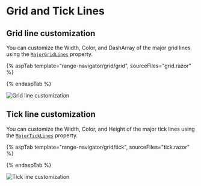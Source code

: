 # Grid and Tick Lines

## Grid line customization

You can customize the Width, Color, and DashArray of the major grid lines using the [`MajorGridLines`](https://help.syncfusion.com/cr/blazor/Syncfusion.Blazor.Charts.RangeNavigatorMajorGridLines.html) property.

{% aspTab template="range-navigator/grid/grid", sourceFiles="grid.razor" %}

{% endaspTab %}

![Grid line customization](images/grid-tick/grid.png)

## Tick line customization

You can customize the Width, Color, and Height of the major tick lines using the [`MajorTickLines`](https://help.syncfusion.com/cr/blazor/Syncfusion.Blazor.Charts.RangeNavigatorMajorTickLines.html) property.

{% aspTab template="range-navigator/grid/tick", sourceFiles="tick.razor" %}

{% endaspTab %}

![Tick line customization](images/grid-tick/tick.png)